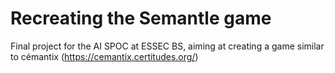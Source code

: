 # Recreating the Semantle game 

Final project for the AI SPOC at ESSEC BS, aiming at creating a game similar to cémantix (https://cemantix.certitudes.org/)
